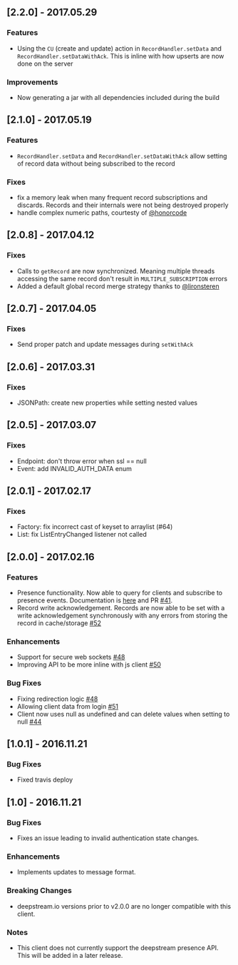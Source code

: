 ## [2.2.0] - 2017.05.29

### Features
- Using the `CU` (create and update) action in `RecordHandler.setData` and `RecordHandler.setDataWithAck`. This is inline with how upserts are now done on the server

### Improvements
- Now generating a jar with all dependencies included during the build

## [2.1.0] - 2017.05.19

### Features
- `RecordHandler.setData` and `RecordHandler.setDataWithAck` allow setting of record data without being subscribed to the record

### Fixes
- fix a memory leak when many frequent record subscriptions and discards. Records and their internals were not being destroyed properly
- handle complex numeric paths, courtesty of [@honorcode](@honorcode)

## [2.0.8] - 2017.04.12

### Fixes
- Calls to `getRecord` are now synchronized. Meaning multiple threads accessing the same record don't result in `MULTIPLE_SUBSCRIPTION` errors
- Added a default global record merge strategy thanks to [@lironsteren](@lironsteren)

## [2.0.7] - 2017.04.05

### Fixes
- Send proper patch and update messages during `setWithAck`

## [2.0.6] - 2017.03.31

### Fixes
- JSONPath: create new properties while setting nested values

## [2.0.5] - 2017.03.07

### Fixes
- Endpoint: don't throw error when ssl == null
- Event: add INVALID_AUTH_DATA enum

## [2.0.1] - 2017.02.17

### Fixes
- Factory: fix incorrect cast of keyset to arraylist (#64)
- List: fix ListEntryChanged listener not called

## [2.0.0] - 2017.02.16

### Features
- Presence functionality. Now able to query for clients and subscribe to presence events. Documentation is [here](https://deepstream.io/docs/client-java/PresenceHandler) and PR [#41](https://github.com/deepstreamIO/deepstream.io-client-java/pull/41).
- Record write acknowledgement. Records are now able to be set with a write acknowledgement synchronously with any errors from storing the record in cache/storage [#52](https://github.com/deepstreamIO/deepstream.io-client-java/pull/52)

### Enhancements

- Support for secure web sockets [#48](https://github.com/deepstreamIO/deepstream.io-client-java/pull/48)
- Improving API to be more inline with js client [#50](https://github.com/deepstreamIO/deepstream.io-client-java/pull/50)

### Bug Fixes

- Fixing redirection logic [#48](https://github.com/deepstreamIO/deepstream.io-client-java/pull/48)
- Allowing client data from login [#51](https://github.com/deepstreamIO/deepstream.io-client-java/pull/51)
- Client now uses null as undefined and can delete values when setting to null [#44](https://github.com/deepstreamIO/deepstream.io-client-java/issues/44)

## [1.0.1] - 2016.11.21

### Bug Fixes
- Fixed travis deploy

## [1.0] - 2016.11.21

### Bug Fixes
- Fixes an issue leading to invalid authentication state changes.

### Enhancements
- Implements updates to message format.

### Breaking Changes
- deepstream.io versions prior to v2.0.0 are no longer compatible with this client.

### Notes
- This client does not currently support the deepstream presence API. This will
  be added in a later release.
